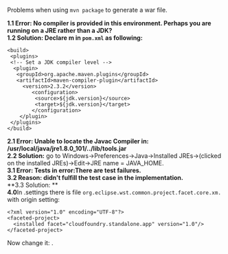 Problems when using `mvn package` to generate a war file.

**1.1 Error: No compiler is provided in this environment. Perhaps you are running on a JRE rather than a JDK?**  
**1.2 Solution: Declare m in `pom.xml` as following:**
```
<build>
 <plugins>
 <!-- Set a JDK compiler level -->
  <plugin>
   <groupId>org.apache.maven.plugins</groupId>
   <artifactId>maven-compiler-plugin</artifactId>
	 <version>2.3.2</version>
		<configuration>
		 <source>${jdk.version}</source>
		 <target>${jdk.version}</target>
		</configuration>
	</plugin>
 </plugins>
</build>
```  
**2.1 Error: Unable to locate the Javac Compiler in: /usr/local/java/jre1.8.0_101/../lib/tools.jar**  
**2.2 Solution:** go to Windows->Preferences->Java->Installed JREs->(clicked on the installed JREs)->Edit->JRE name = JAVA_HOME.  
**3.1 Error: Tests in error:There are test failures.**  
**3.2 Reason: didn't fulfill the test case in the implementation.**  
**3.3 Solution: **  
**4.0**In .settings there is file `org.eclipse.wst.common.project.facet.core.xm.` with origin setting:
```
<?xml version="1.0" encoding="UTF-8"?>
<faceted-project>
  <installed facet="cloudfoundry.standalone.app" version="1.0"/>
</faceted-project>
```
Now change it: <installed facet="jst.web" version="3.0"/>. 




